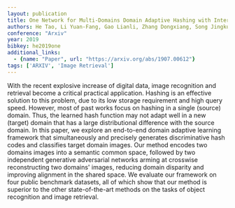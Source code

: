```yaml
---
layout: publication
title: One Network for Multi-Domains Domain Adaptive Hashing with Intersectant Generative Adversarial Network
authors: He Tao, Li Yuan-Fang, Gao Lianli, Zhang Dongxiang, Song Jingkuan
conference: "Arxiv"
year: 2019
bibkey: he2019one
additional_links:
  - {name: "Paper", url: "https://arxiv.org/abs/1907.00612"}
tags: ['ARXIV', 'Image Retrieval']
---
```

With the recent explosive increase of digital data, image recognition and retrieval become a critical practical application. Hashing is an effective solution to this problem, due to its low storage requirement and high query speed. However, most of past works focus on hashing in a single (source) domain. Thus, the learned hash function may not adapt well in a new (target) domain that has a large distributional difference with the source domain. In this paper, we explore an end-to-end domain adaptive learning framework that simultaneously and precisely generates discriminative hash codes and classifies target domain images. Our method encodes two domains images into a semantic common space, followed by two independent generative adversarial networks arming at crosswise reconstructing two domains' images, reducing domain disparity and improving alignment in the shared space. We evaluate our framework on four public benchmark datasets, all of which show that our method is superior to the other state-of-the-art methods on the tasks of object recognition and image retrieval.
